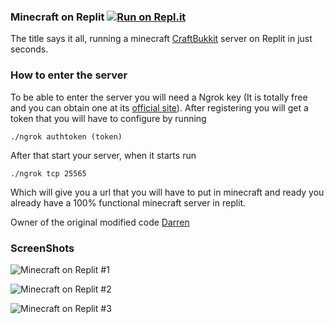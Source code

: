 ### Minecraft on Replit [![Run on Repl.it](https://repl.it/badge/github/SrEvelio/Minecraft-Replit)](https://repl.it/github/SrEvelio/Minecraft-Replit)

The title says it all, running a minecraft [CraftBukkit](https://getbukkit.org/download/craftbukkit) server on Replit in just seconds.


### How to enter the server

To be able to enter the server you will need a Ngrok key (It is totally free and you can obtain one at its [official site](https://ngrok.com/)).
After registering you will get a token that you will have to configure by running
```
./ngrok authtoken (token)
```
After that start your server, when it starts run
```
./ngrok tcp 25565
```
Which will give you a url that you will have to put in minecraft and ready you already have a 100% functional minecraft server in replit.

Owner of the original modified code [Darren](https://github.com/DarrenOfficial)

### ScreenShots

![Minecraft on Replit #1](https://github.com/SrEvelio/Minecraft-Replit/blob/main/screenshots/2022-04-13_22.09.40.png)

![Minecraft on Replit #2](https://github.com/SrEvelio/Minecraft-Replit/blob/main/screenshots/2022-04-13_22.09.48.png)

![Minecraft on Replit #3](https://github.com/SrEvelio/Minecraft-Replit/blob/main/screenshots/2022-04-13_22.09.55.png)
